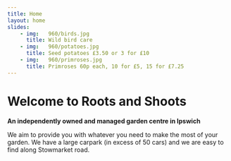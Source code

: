 ```yaml
---
title: Home
layout: home
slides:
    - img:   960/birds.jpg
      title: Wild bird care
    - img:   960/potatoes.jpg
      title: Seed potatoes £3.50 or 3 for £10
    - img:   960/primroses.jpg
      title: Primroses 60p each, 10 for £5, 15 for £7.25
---
```


# Welcome to Roots and Shoots

__An independently owned and managed garden centre in Ipswich__

We aim to provide you with whatever you need to make the most of your garden. We have a large carpark (in excess of 50 cars) and we are easy to find along Stowmarket road.
